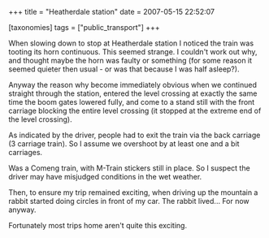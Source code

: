 +++
title = "Heatherdale station"
date = 2007-05-15 22:52:07

[taxonomies]
tags = ["public_transport"]
+++

When slowing down to stop at Heatherdale station I noticed the train was tooting its horn continuous. This seemed strange. I couldn't work out why, and thought maybe the horn was faulty or something (for some reason it seemed quieter then usual - or was that because I was half asleep?).

Anyway the reason why become immediately obvious when we continued straight through the station, entered the level crossing at exactly the same time the boom gates lowered fully, and come to a stand still with the front carriage blocking the entire level crossing (it stopped at the extreme end of the level crossing).

As indicated by the driver, people had to exit the train via the back carriage (3 carriage train). So I assume we overshoot by at least one and a bit carriages.

Was a Comeng train, with M-Train stickers still in place. So I suspect the driver may have misjudged conditions in the wet weather.

Then, to ensure my trip remained exciting, when driving up the mountain a rabbit started doing circles in front of my car. The rabbit lived... For now anyway.

Fortunately most trips home aren't quite this exciting.

